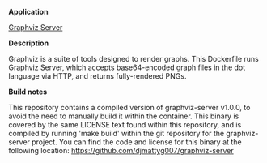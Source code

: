 **Application**

[Graphviz Server](https://github.com/djmattyg007/graphviz-server)

**Description**

Graphviz is a suite of tools designed to render graphs. This Dockerfile runs Graphviz Server, which accepts base64-encoded graph files in the dot language via HTTP, and returns fully-rendered PNGs.

**Build notes**

This repository contains a compiled version of graphviz-server v1.0.0, to avoid the need to manually build it within the container. This binary is covered by the same LICENSE text found within this repository, and is compiled by running 'make build' within the git repository for the graphviz-server project. You can find the code and license for this binary at the following location:
https://github.com/djmattyg007/graphviz-server
